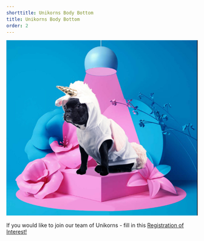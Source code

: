 ```yaml
---
shorttitle: Unikorns Body Bottom
title: Unikorns Body Bottom
order: 2
---
```

![Join our team of Unikorns](../assets/new-unikorn.jpg)

If you would like to join our team of Unikorns - fill in this [Registration of Interest! ](https://forms.gle/5Axnkmo935uTZqSp7)